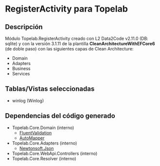 # RegisterActivity para Topelab

## Descripción

Módulo Topelab.RegisterActivity creado con L2 Data2Code v2.11.0 (DB: sqlite) y con la versión 3.1.11 de la plantilla **CleanArchitectureWithEFCore6** (de doble paso) con las siguientes capas de Clean Architecture:

- Domain
- Adapters
- Business
- Services

## Tablas/Vistas seleccionadas

- winlog (Winlog)


## Dependencias del código generado

- Topelab.Core.Domain (interno)
    - [FluentValidation](https://fluentvalidation.net/)
    - [AutoMapper](https://automapper.org/)
- Topelab.Core.Adapters (interno)
    - [Newtonsoft.Json](https://www.newtonsoft.com/json)
- Topelab.Core.WebApi.Controllers (interno)
- Topelab.Core.Resolver (interno)

